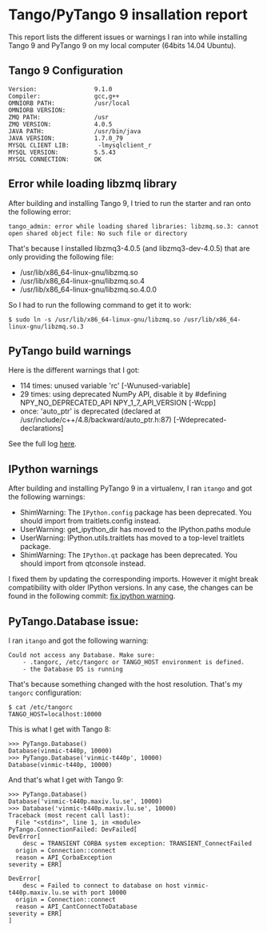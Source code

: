 Tango/PyTango 9 insallation report
==================================

This report lists the different issues or warnings I ran into while installing Tango 9 and PyTango 9 on my local computer (64bits 14.04 Ubuntu).

Tango 9 Configuration
---------------------

    Version:                9.1.0
    Compiler:               gcc,g++
    OMNIORB PATH:           /usr/local
    OMNIORB VERSION:
    ZMQ PATH:               /usr
    ZMQ VERSION:            4.0.5
    JAVA PATH:              /usr/bin/java
    JAVA VERSION:           1.7.0_79
    MYSQL CLIENT LIB:        -lmysqlclient_r
    MYSQL VERSION:          5.5.43
    MYSQL CONNECTION:       OK


Error while loading libzmq library
----------------------------------

After building and installing Tango 9, I tried to run the starter and ran onto the following error:

    tango_admin: error while loading shared libraries: libzmq.so.3: cannot open shared object file: No such file or directory

That's because I installed libzmq3-4.0.5 (and libzmq3-dev-4.0.5) that are only providing the following file:

- /usr/lib/x86_64-linux-gnu/libzmq.so
- /usr/lib/x86_64-linux-gnu/libzmq.so.4
- /usr/lib/x86_64-linux-gnu/libzmq.so.4.0.0

So I had to run the following command to get it to work:

    $ sudo ln -s /usr/lib/x86_64-linux-gnu/libzmq.so /usr/lib/x86_64-linux-gnu/libzmq.so.3


PyTango build warnings
----------------------

Here is the different warnings that I got:

- 114 times: unused variable 'rc' [-Wunused-variable]
- 29 times: using deprecated NumPy API, disable it by #defining NPY_NO_DEPRECATED_API NPY_1_7_API_VERSION [-Wcpp]
- once: 'auto_ptr' is deprecated (declared at /usr/include/c++/4.8/backward/auto_ptr.h:87) [-Wdeprecated-declarations]

See the full log [here](PyTango9warnings.log).


IPython warnings
----------------

After building and installing PyTango 9 in a virtualenv, I ran `itango` and got the following warnings:

- ShimWarning: The `IPython.config` package has been deprecated. You should import from traitlets.config instead.
- UserWarning: get_ipython_dir has moved to the IPython.paths module
- UserWarning: IPython.utils.traitlets has moved to a top-level traitlets package.
- ShimWarning: The `IPython.qt` package has been deprecated. You should import from qtconsole instead.

I fixed them by updating the corresponding imports. However it might break compatibility with older IPython versions.
In any case, the changes can be found in the following commit: [fix ipython warning](https://github.com/vxgmichel/PyTango/commit/ac6ce687f9d1c995794b3e9a27ebfc05a0bc272f).


PyTango.Database issue:
-----------------------

I ran `itango` and got the following warning:

    Could not access any Database. Make sure:
        - .tangorc, /etc/tangorc or TANGO_HOST environment is defined.
        - the Database DS is running

That's because something changed with the host resolution. That's my `tangorc` configuration:

    $ cat /etc/tangorc
    TANGO_HOST=localhost:10000

This is what I get with Tango 8:

    >>> PyTango.Database()
    Database(vinmic-t440p, 10000)
    >>> PyTango.Database('vinmic-t440p', 10000)
    Database(vinmic-t440p, 10000)

And that's what I get with Tango 9:

    >>> PyTango.Database()
    Database('vinmic-t440p.maxiv.lu.se', 10000)
    >>> Database('vinmic-t440p.maxiv.lu.se', 10000)
    Traceback (most recent call last):
      File "<stdin>", line 1, in <module>
    PyTango.ConnectionFailed: DevFailed[
    DevError[
        desc = TRANSIENT CORBA system exception: TRANSIENT_ConnectFailed
      origin = Connection::connect
      reason = API_CorbaException
    severity = ERR]

    DevError[
        desc = Failed to connect to database on host vinmic-t440p.maxiv.lu.se with port 10000
      origin = Connection::connect
      reason = API_CantConnectToDatabase
    severity = ERR]
    ]
